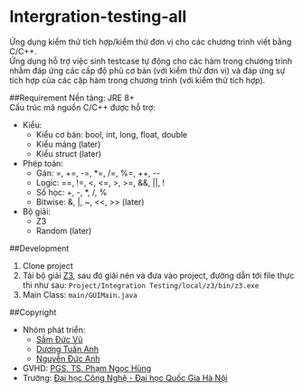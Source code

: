 # Intergration-testing-all
Ứng dụng kiểm thử tích hợp/kiểm thử đơn vị cho các chương trình viết bằng C/C++.<br/>
Ứng dụng hỗ trợ việc sinh testcase tự động cho các hàm trong chương trình nhằm đáp ứng các cấp độ phủ cơ bản (với kiểm thử đơn vị) và đáp ứng sự tích hợp của các cặp hàm trong chương trình (với kiểm thử tích hợp).

##Requirement
Nền tảng: JRE 8+<br/>
Cấu trúc mã nguồn C/C++ được hỗ trợ:
 - Kiểu: 
   * Kiểu cơ bản: bool, int, long, float, double
   * Kiểu mảng (later)
   * Kiểu struct (later)
 - Phép toán: 
   * Gán: =, +=, -=, *=, /=, %=, ++, --
   * Logic: ==, !=, <, <=, >, >=, &&, ||, ! 
   * Số học: +, -, *, /, %
   * Bitwise: &, |, ~, <<, >> (later)
 - Bộ giải:
   * Z3
   * Random (later)
 
##Development

1. Clone project
2. Tải bộ giải [Z3](https://github.com/Z3Prover/z3/releases), sau đó giải nén và đưa vào project, đường dẫn tới file thực thi như sau: `Project/Integration Testing/local/z3/bin/z3.exe`
3. Main Class: `main/GUIMain.java`

##Copyright
- Nhóm phát triển: 
  * [Sầm Đức Vũ](https://github.com/phibao37)
  * [Dương Tuấn Anh](https://github.com/duonganh2812)
  * [Nguyễn Đức Anh](https://github.com/ducanhnguyen)
- GVHD: [PGS. TS. Phạm Ngọc Hùng](http://uet.vnu.edu.vn/~hungpn/)
- Trường: [Đại học Công Nghệ - Đại học Quốc Gia Hà Nội](http://uet.vnu.edu.vn)
